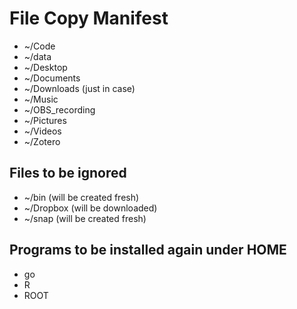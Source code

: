 # File Copy Manifest

- ~/Code
- ~/data
- ~/Desktop
- ~/Documents
- ~/Downloads (just in case)
- ~/Music
- ~/OBS_recording
- ~/Pictures
- ~/Videos
- ~/Zotero

## Files to be ignored
- ~/bin (will be created fresh)
- ~/Dropbox (will be downloaded)
- ~/snap (will be created fresh)

## Programs to be installed again under HOME
- go
- R
- ROOT
